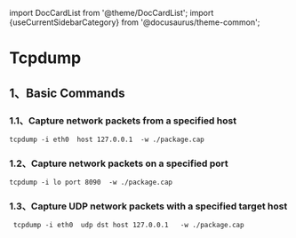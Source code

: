 import DocCardList from '@theme/DocCardList';
import {useCurrentSidebarCategory} from '@docusaurus/theme-common';

# Tcpdump


## 1、Basic Commands

### 1.1、Capture network packets from a specified host

```shell
tcpdump -i eth0  host 127.0.0.1  -w ./package.cap
```

### 1.2、Capture network packets on a specified port

```shell
tcpdump -i lo port 8090  -w ./package.cap
```

### 1.3、Capture UDP network packets with a specified target host

```shell
 tcpdump -i eth0  udp dst host 127.0.0.1   -w ./package.cap
```
